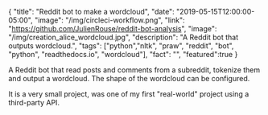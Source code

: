 {
  "title": "Reddit bot to make a wordcloud",
  "date": "2019-05-15T12:00:00-05:00",
  "image": "/img/circleci-workflow.png",
  "link": "https://github.com/JulienRouse/reddit-bot-analysis",
  "image": "/img/creation_alice_wordcloud.jpg",
  "description": "A Reddit bot that outputs wordcloud.",
  "tags": ["python","nltk", "praw", "reddit", "bot", "python", "readthedocs.io", "wordcloud"],
  "fact": "",
  "featured":true
}

A Reddit bot that read posts and comments from a subreddit, tokenize them and output a wordcloud. The shape of the wordcloud can be configured.

It is a very small project, was one of my first "real-world" project using a third-party API.